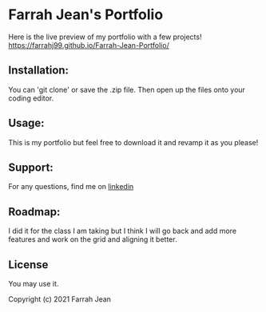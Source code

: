 # Farrah Jean's Portfolio

Here is the live preview of my portfolio with a few projects! https://farrahj99.github.io/Farrah-Jean-Portfolio/


## Installation:
You can 'git clone' or save the .zip file. Then open up the files onto your coding editor. 

## Usage:
This is my portfolio but feel free to download it and revamp it as you please!  

## Support:
For any questions, find me on [linkedin](https://www.linkedin.com/in/farrah-jean/)

## Roadmap:
I did it for the class I am taking but I think I will go back and add more features and work on the grid and aligning it better. 

## License

You may use it. 

Copyright (c) 2021 Farrah Jean

